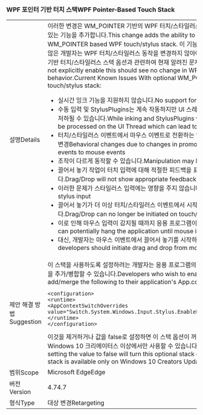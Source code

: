 ### <a name="wpf-pointer-based-touch-stack"></a><span data-ttu-id="f6e81-101">WPF 포인터 기반 터치 스택</span><span class="sxs-lookup"><span data-stu-id="f6e81-101">WPF Pointer-Based Touch Stack</span></span>

|   |   |
|---|---|
|<span data-ttu-id="f6e81-102">설명</span><span class="sxs-lookup"><span data-stu-id="f6e81-102">Details</span></span>|<span data-ttu-id="f6e81-103">이러한 변경은 WM_POINTER 기반의 WPF 터치/스타일러스 스택 옵션을 사용할 수 있는 기능을 추가합니다.</span><span class="sxs-lookup"><span data-stu-id="f6e81-103">This change adds the ability to enable an optional WM_POINTER based WPF touch/stylus stack.</span></span>  <span data-ttu-id="f6e81-104">이 기능을 명시적으로 활성화하지 않은 개발자는 WPF 터치/스타일러스 동작을 변경하지 않아야 합니다. WM_POINTER 기반 터치/스타일러스 스택 옵션과 관련하여 현재 알려진 문제점:</span><span class="sxs-lookup"><span data-stu-id="f6e81-104">Developers that do not explicitly enable this should see no change in WPF touch/stylus behavior.Current Known Issues With optional WM_POINTER based touch/stylus stack:</span></span><ul><li><span data-ttu-id="f6e81-105">실시간 잉크 기능을 지원하지 않습니다.</span><span class="sxs-lookup"><span data-stu-id="f6e81-105">No support for real-time inking.</span></span></li><li><span data-ttu-id="f6e81-106">수동 입력 및 StylusPlugins는 계속 작동하지만 UI 스레드에서 처리되므로 성능이 저하될 수 있습니다.</span><span class="sxs-lookup"><span data-stu-id="f6e81-106">While inking and StylusPlugins will still work, they will be processed on the UI Thread which can lead to poor performance.</span></span></li><li><span data-ttu-id="f6e81-107">터치/스타일러스 이벤트에서 마우스 이벤트로 전환하는 방식의 변경으로 인해 동작 변경</span><span class="sxs-lookup"><span data-stu-id="f6e81-107">Behavioral changes due to changes in promotion from touch/stylus events to mouse events</span></span></li><li><span data-ttu-id="f6e81-108">조작이 다르게 동작할 수 있습니다.</span><span class="sxs-lookup"><span data-stu-id="f6e81-108">Manipulation may behave differently</span></span></li><li><span data-ttu-id="f6e81-109">끌어서 놓기 작업이 터치 입력에 대해 적절한 피드백을 표시하지 않습니다.</span><span class="sxs-lookup"><span data-stu-id="f6e81-109">Drag/Drop will not show appropriate feedback for touch input</span></span></li><li><span data-ttu-id="f6e81-110">이러한 문제가 스타일러스 입력에는 영향을 주지 않습니다.</span><span class="sxs-lookup"><span data-stu-id="f6e81-110">This does not affect stylus input</span></span></li><li><span data-ttu-id="f6e81-111">끌어서 놓기가 더 이상 터치/스타일러스 이벤트에서 시작될 수 없습니다.</span><span class="sxs-lookup"><span data-stu-id="f6e81-111">Drag/Drop can no longer be initiated on touch/stylus events</span></span></li><li><span data-ttu-id="f6e81-112">이로 인해 마우스 입력이 감지될 때까지 응용 프로그램이 중단될 수 있습니다.</span><span class="sxs-lookup"><span data-stu-id="f6e81-112">This can potentially hang the application until mouse input is detected.</span></span></li><li><span data-ttu-id="f6e81-113">대신, 개발자는 마우스 이벤트에서 끌어서 놓기를 시작하는 것이 좋습니다.</span><span class="sxs-lookup"><span data-stu-id="f6e81-113">Instead, developers should initiate drag and drop from mouse events.</span></span></li></ul>|
|<span data-ttu-id="f6e81-114">제안 해결 방법</span><span class="sxs-lookup"><span data-stu-id="f6e81-114">Suggestion</span></span>|<span data-ttu-id="f6e81-115">이 스택을 사용하도록 설정하려는 개발자는 응용 프로그램의 App.config 파일에 다음을 추가/병합할 수 있습니다.</span><span class="sxs-lookup"><span data-stu-id="f6e81-115">Developers who wish to enable this stack can add/merge the following to their application's App.config file:</span></span><pre><code class="language-xml">&lt;configuration&gt;&#13;&#10;&lt;runtime&gt;&#13;&#10;&lt;AppContextSwitchOverrides value=&quot;Switch.System.Windows.Input.Stylus.EnablePointerSupport=true&quot;/&gt;&#13;&#10;&lt;/runtime&gt;&#13;&#10;&lt;/configuration&gt;&#13;&#10;</code></pre><span data-ttu-id="f6e81-116">이것을 제거하거나 값을 false로 설정하면 이 스택 옵션이 꺼집니다. 이 스택은 Windows 10 크리에이터스 이상에서만 사용할 수 있습니다.</span><span class="sxs-lookup"><span data-stu-id="f6e81-116">Removing this or setting the value to false will turn this optional stack off.Please note that this stack is available only on Windows 10 Creators Update and above.</span></span>|
|<span data-ttu-id="f6e81-117">범위</span><span class="sxs-lookup"><span data-stu-id="f6e81-117">Scope</span></span>|<span data-ttu-id="f6e81-118">Microsoft Edge</span><span class="sxs-lookup"><span data-stu-id="f6e81-118">Edge</span></span>|
|<span data-ttu-id="f6e81-119">버전</span><span class="sxs-lookup"><span data-stu-id="f6e81-119">Version</span></span>|<span data-ttu-id="f6e81-120">4.7</span><span class="sxs-lookup"><span data-stu-id="f6e81-120">4.7</span></span>|
|<span data-ttu-id="f6e81-121">형식</span><span class="sxs-lookup"><span data-stu-id="f6e81-121">Type</span></span>|<span data-ttu-id="f6e81-122">대상 변경</span><span class="sxs-lookup"><span data-stu-id="f6e81-122">Retargeting</span></span>|

